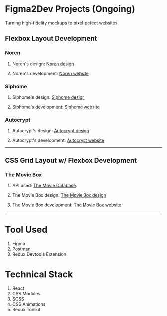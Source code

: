 # Figma2Dev Projects (Ongoing)

Turning high-fidelity mockups to pixel-pefect websites.

## Flexbox Layout Development

### Noren

1. Noren's design: [Noren design](https://www.sketchappsources.com/free-source/4556-noren-landing-page-sketch-freebie-resource.html)

2. Noren's development: [Noren website](https://fengdenny.github.io/Figma2Dev/)

### Siphome

1. Siphome's design: [Siphome design](https://www.sketchappsources.com/free-source/4862-smart-home-landing-page-template-sketch-freebie-resource.html)

2. Siphome's development: [Siphome website](https://siphomee.netlify.app/)

### Autocrypt

1. Autocrypt's design: [Autocrypt design](https://www.sketchappsources.com/free-source/3301-autocrypt-landing-page-sketch-freebie-resouce.html)

2. Autocrypt's development: [Autocrypt website](https://autocryptt.netlify.app/)

---

## CSS Grid Layout w/ Flexbox Development

### The Movie Box

1. API used: [The Movie Database](https://www.themoviedb.org/documentation/api).

2. The Movie Box design: [The Movie Box design](https://www.sketchappsources.com/free-source/2682-the-movie-box-landing-page-sketch-freebie-resource.html)

3. The Movie Box development: [The Movie Box website](https://themoviebox-f40b4.web.app)

---

# Tool Used

1. Figma
2. Postman
3. Redux Devtools Extension

# Technical Stack

1. React
2. CSS Modules
3. SCSS
4. CSS Animations
5. Redux Toolkit
